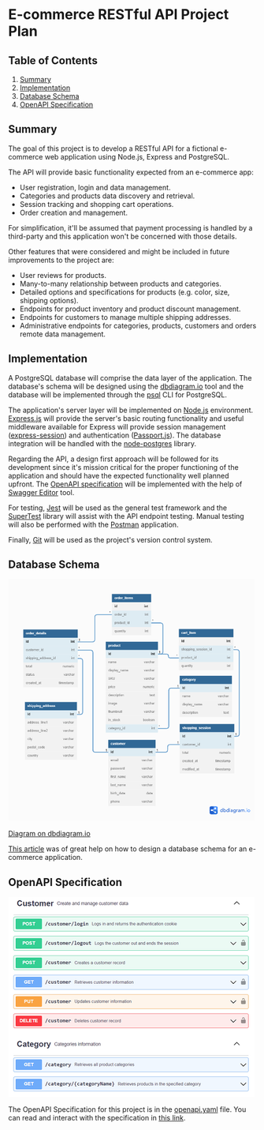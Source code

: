 # E-commerce RESTful API Project Plan

## Table of Contents
1. [Summary](#summary)
2. [Implementation](#implementation)
3. [Database Schema](#database-schema)
4. [OpenAPI Specification](#openapi-specification)

## Summary

The goal of this project is to develop a RESTful API for a fictional e-commerce web application using Node.js, Express and PostgreSQL.

The API will provide basic functionality expected from an e-commerce app: 

- User registration, login and data management.
- Categories and products data discovery and retrieval.
- Session tracking and shopping cart operations.
- Order creation and management.

For simplification, it'll be assumed that payment processing is handled by a third-party and this application won't be concerned with those details.

Other features that were considered and might be included in future improvements to the project are:

- User reviews for products.
- Many-to-many relationship between products and categories.
- Detailed options and specifications for products (e.g. color, size, shipping options).
- Endpoints for product inventory and product discount management.
- Endpoints for customers to manage multiple shipping addresses.
- Administrative endpoints for categories, products, customers and orders remote data management.

## Implementation

A PostgreSQL database will comprise the data layer of the application. The database's schema will be designed using the [dbdiagram.io](https://dbdiagram.io/d) tool and the database will be implemented through the [psql](https://www.postgresql.org/docs/current/app-psql.html) CLI for PostgreSQL.

The application's server layer will be implemented on [Node.js](https://nodejs.org/en/) environment. [Express.js](https://expressjs.com/) will provide the server's basic routing functionality and useful middleware available for Express will provide session management ([express-session](https://expressjs.com/en/resources/middleware/session.html)) and authentication ([Passport.js](http://www.passportjs.org/)). The database integration will be handled with the [node-postgres](https://node-postgres.com/) library.

Regarding the API, a design first approach will be followed for its development since it's mission critical for the proper functioning of the application and should have the expected functionality well planned upfront. The [OpenAPI specification](https://github.com/OAI/OpenAPI-Specification/blob/main/versions/3.1.0.md) will be implemented with the help of [Swagger Editor](https://editor.swagger.io/) tool.

For testing, [Jest](https://jestjs.io/) will be used as the general test framework and the [SuperTest](https://github.com/visionmedia/supertest) library will assist with the API endpoint testing. Manual testing will also be performed with the [Postman](https://www.postman.com/) application.

Finally, [Git](https://git-scm.com/) will be used as the project's version control system.

## Database Schema

<img src="./database/database-schema.png" alt="Database schema" width=500px height=490px />

[Diagram on dbdiagram.io](https://dbdiagram.io/d/62bdd5c669be0b672c77022f)

[This article](https://fabric.inc/blog/ecommerce-database-design-example/) was of great help on how to design a database schema for an e-commerce application.

## OpenAPI Specification

<img src="./api-specification/openapi-spec-preview.png" alt="OpenAPI Specification preview" width=500px height=405px />

The OpenAPI Specification for this project is in the [openapi.yaml](./api-specification/openapi.yaml) file. You can read and interact with the specification in [this link](https://ecommerce-api-pdafr.herokuapp.com/api/docs/).